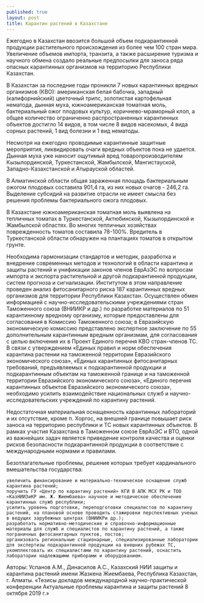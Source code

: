 ```yaml
---
published: true
layout: post
title: Карантин растений в Казахстане
---
```


Ежегодно в Казахстан ввозится большой объем подкарантинной продукции растительного происхождения из более чем 100 стран мира. Увеличение объемов импорта, транзита, а также расширение туризма и научного обмена создало реальные предпосылки для заноса ряда опасных карантинных организмов на территорию Республики Казахстан.

В Казахстан за последние годы проникли 7 новых карантинных вредных организмов (КВО): американская белая бабочка, западный (калифорнийский) цветочный трипс, золотистая картофельная нематода, дынная муха, южноамериканская томатная моль, бактериальный ожог плодовых культур, коричнево-мраморный клоп, а общее количество ограниченно распространенных карантинных объектов достигло 14 видов, в том числе 8 видов насекомых, 4 вида сорных растений, 1 вид болезни и 1 вид нематоды.

Несмотря на ежегодно проводимые карантинные защитные мероприятия, ликвидировать очаги вредных объектов пока не удается. Дынная муха уже наносит ощутимый вред товаропроизводителям Кызылординской, Туркестанской, Жамбылской, Мангистауской, Западно-Казахстанской и Атырауской областей.

В Алматинской области общая зараженная площадь бактериальным ожогом плодовых составила 901,4 га, из них новых очагов - 246,2 га. Выделение субсидий на развитие отрасли не имеет смысла без решения проблемы бактериального ожога плодовых.

В Казахстане южноамериканская томатная моль выявлена на тепличных томатах в Туркестанской, Актюбинской, Кызылординской и Жамбылской областях. Во многих тепличных хозяйствах поврежденность томатов составила 78-100%. Вредитель в Туркестанской области обнаружен на плантациях томатов в открытом грунте.

Необходима гармонизации стандартов и методик, разработка и внедрение современных методов и технологий в области карантина и защиты растений и унификации законов членов ЕврАзЭС по вопросам импорта и экспорта растительной и другой подкарантинной продукции, систем прогноза и сигнализации. Институтом в этом направление проведен анализ фитосанитарного риска 187 карантинных вредных организмов для территории Республики Казахстан. Осуществлен обмен информацией с научно-исследовательскими учреждениями стран Таможенного союза (ВНИИКР и др.) по разработке материалов по 51 карантинному вредному организму, которые предоставлены для согласования в Комиссию Таможенного союза; в Евразийскую экономическую комиссию представлено экспертное заключение по 55 дополнительным карантинным вредным организмам, для согласования с целью включения их в Проект Единого перечня КВО стран-членов ТС. В связи с утверждением «Единых правил и норм обеспечения карантина растении на таможенной территории Евразийского экономического союза», «Единых карантинных фитосанитарных требований, предъявляемых к подкарантинной продукции и подкарантинным объектам на таможенной границе и на таможенной территории Евразийского экономического союза», «Единого перечня карантинных объектов Евразийского экономического союза», необходимо усилить взаимодействие национальных служб и научно-исследовательских учреждений по карантину растений.

Недостаточная материальная оснащенность карантинных лабораторий и их отсутствие, кроме п. Хоргос, на внешней границе повышает риск заноса на территорию республики и ТС новых карантинных объектов. В рамках участия Казахстана в Таможенном союзе ЕврАзЭС и ВТО, одной из важнейших задач является приведение контроля качества и оценки рисков безопасности подкарантинной продукции в соответствие с международными нормами и правилами.

Безотлагательные проблемы, решение которых требует кардинального вмешательства государства:

    увеличить финансирование и материально-техническое оснащение служб карантина растений;
    поручить ГУ «Центр по карантину растений» КГИ В АПК МСХ РК и ТОО «КазНИИЗиКР им. Ж. Жиембаева» научное и методическое обеспечение карантинных служб республики;
    усилить уровень подготовки, переподготовки специалистов по карантину растений, на плановой основе проводить стажировки перспективных ученых в ведущих зарубежных центрах (ВНИИКРи др.);
    разработать нормативно-методические и справочно-информационные материалы для служб и специалистов по карантину растений, а также пограничных фитосанитарных пунктов, постов;
    организовать региональные стационарные, специализированные лаборатории для экспертизы подкарантинной продукции на внешних рубежах ТС, укомплектовать их специалистами по карантину растений, оснастить лаборатории надлежащими приборами и оборудованием.

Авторы: Успанов А.М., Динасилов А.С., Казахский НИИ защиты и карантина растений имени Жазкена Жиембаева, Республика Казахстан, г. Алматы.
«Тезисы докладов международной научно-практической конференции Актуальные проблемы карантина и защиты растений 8 октября 2019 г.»
